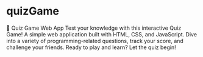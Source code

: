 # quizGame
🚀 Quiz Game Web App  Test your knowledge with this interactive Quiz Game! A simple web application built with HTML, CSS, and JavaScript. Dive into a variety of programming-related questions, track your score, and challenge your friends. Ready to play and learn? Let the quiz begin!

